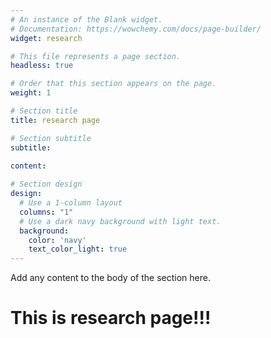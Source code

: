 ```yaml
---
# An instance of the Blank widget.
# Documentation: https://wowchemy.com/docs/page-builder/
widget: research

# This file represents a page section.
headless: true

# Order that this section appears on the page.
weight: 1

# Section title
title: research page

# Section subtitle
subtitle:

content:
  
# Section design
design:
  # Use a 1-column layout
  columns: "1"
  # Use a dark navy background with light text.
  background:
    color: 'navy'
    text_color_light: true
---
```


Add any content to the body of the section here.
<h1>This is research page!!!</h1>